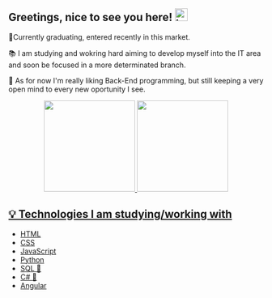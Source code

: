 ## Greetings, nice to see you here! <img src="https://upload.wikimedia.org/wikipedia/commons/thumb/0/05/Flag_of_Brazil.svg/1024px-Flag_of_Brazil.svg.png" alt="bandeira do brasil" length= "20" width="25"/>

<!--
**natandepes/natandepes** is a ✨ _special_ ✨ repository because its `README.md` (this file) appears on your GitHub profile.

Here are some ideas to get you started:

- 🔭 I’m currently working on ...
- 🌱 I’m currently learning ...
- 👯 I’m looking to collaborate on ...
- 🤔 I’m looking for help with ...
- 💬 Ask me about ...
- 📫 How to reach me: ...
- 😄 Pronouns: ...
- ⚡ Fun fact: ...
-->



🌱Currently graduating, entered recently in this market.

📚 I am studying and wokring hard aiming to develop myself into the IT area and soon be focused in a more determinated branch. 

🔭 As for now I'm really liking Back-End programming, but still keeping a very open mind to every new oportunity I see.

<div align="center">
  <a href="https://github.com/natandepes">
  <img height="180em" src="https://github-readme-stats.vercel.app/api?username=natandepes&show_icons=true&theme=dracula&include_all_commits=true&count_private=true"/>
  <img height="180em" src="https://github-readme-stats.vercel.app/api/top-langs/?username=natandepes&layout=compact&langs_count=7&theme=dracula"/>
</div>

## 💡 Technologies I am studying/working with
 - HTML
 - CSS
 - JavaScript
 - Python
 - SQL 💓
 - C# 💓
 - Angular
